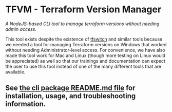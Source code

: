 # TFVM - Terraform Version Manager
*A NodeJS-based CLI tool to manage terraform versions without needing admin access.*

This tool exists despite the existence of [tfswitch](https://tfswitch.warrensbox.com/) and similar tools because we
needed a tool for managing Terraform versions on Windows that worked without needing
Administrator-level access. For convenience, we have also made this tool work
for Mac and Linux (though more testing on Linux would be appreciated) as well so that our trainings
and documentation can expect the user to use this tool instead of one of the many different tools that are available.

## See [the cli package README.md file](./packages/cli/README.md) for installation, usage, and troubleshooting information.
